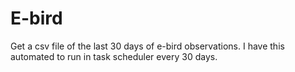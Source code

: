 # E-bird
Get a csv file of the last 30 days of e-bird observations. I have this automated to run in task scheduler every 30 days.
